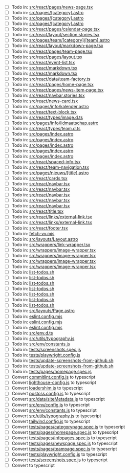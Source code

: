  - [ ] Todo in: [src/react/pages/news-page.tsx](https://github.com/knoorsesv/noorse-site/blob/main/src/react/pages/news-page.tsx#L8)
 - [ ] Todo in: [src/pages/[category].astro](https://github.com/knoorsesv/noorse-site/blob/main/src/pages/[category].astro#L34)
 - [ ] Todo in: [src/pages/[category].astro](https://github.com/knoorsesv/noorse-site/blob/main/src/pages/[category].astro#L48)
 - [ ] Todo in: [src/pages/[category].astro](https://github.com/knoorsesv/noorse-site/blob/main/src/pages/[category].astro#L73)
 - [ ] Todo in: [src/react/pages/calendar-page.tsx](https://github.com/knoorsesv/noorse-site/blob/main/src/react/pages/calendar-page.tsx#L42)
 - [ ] Todo in: [src/react/layout/section.stories.tsx](https://github.com/knoorsesv/noorse-site/blob/main/src/react/layout/section.stories.tsx#L7)
 - [ ] Todo in: [src/pages/team/[category]/[team].astro](https://github.com/knoorsesv/noorse-site/blob/main/src/pages/team/[category]/[team].astro#L68)
 - [ ] Todo in: [src/react/layout/markdown-page.tsx](https://github.com/knoorsesv/noorse-site/blob/main/src/react/layout/markdown-page.tsx#L4)
 - [ ] Todo in: [src/react/pages/team-page.tsx](https://github.com/knoorsesv/noorse-site/blob/main/src/react/pages/team-page.tsx#L71)
 - [ ] Todo in: [src/react/pages/layout.tsx](https://github.com/knoorsesv/noorse-site/blob/main/src/react/pages/layout.tsx#L17)
 - [ ] Todo in: [src/react/event-list.tsx](https://github.com/knoorsesv/noorse-site/blob/main/src/react/event-list.tsx#L11)
 - [ ] Todo in: [src/react/markdown.tsx](https://github.com/knoorsesv/noorse-site/blob/main/src/react/markdown.tsx#L63)
 - [ ] Todo in: [src/react/markdown.tsx](https://github.com/knoorsesv/noorse-site/blob/main/src/react/markdown.tsx#L70)
 - [ ] Todo in: [src/react/data/team-factory.ts](https://github.com/knoorsesv/noorse-site/blob/main/src/react/data/team-factory.ts#L8)
 - [ ] Todo in: [src/react/pages/home-page.tsx](https://github.com/knoorsesv/noorse-site/blob/main/src/react/pages/home-page.tsx#L14)
 - [ ] Todo in: [src/react/pages/news-item-page.tsx](https://github.com/knoorsesv/noorse-site/blob/main/src/react/pages/news-item-page.tsx#L49)
 - [ ] Todo in: [src/react/navbar.stories.tsx](https://github.com/knoorsesv/noorse-site/blob/main/src/react/navbar.stories.tsx#L40)
 - [ ] Todo in: [src/react/news-card.tsx](https://github.com/knoorsesv/noorse-site/blob/main/src/react/news-card.tsx#L22)
 - [ ] Todo in: [src/pages/info/kalender.astro](https://github.com/knoorsesv/noorse-site/blob/main/src/pages/info/kalender.astro#L8)
 - [ ] Todo in: [src/react/text-block.tsx](https://github.com/knoorsesv/noorse-site/blob/main/src/react/text-block.tsx#L4)
 - [ ] Todo in: [src/react/types/image.d.ts](https://github.com/knoorsesv/noorse-site/blob/main/src/react/types/image.d.ts#L1)
 - [ ] Todo in: [src/pages/info/lidmaatschap.astro](https://github.com/knoorsesv/noorse-site/blob/main/src/pages/info/lidmaatschap.astro#L12)
 - [ ] Todo in: [src/react/types/team.d.ts](https://github.com/knoorsesv/noorse-site/blob/main/src/react/types/team.d.ts#L3)
 - [ ] Todo in: [src/pages/index.astro](https://github.com/knoorsesv/noorse-site/blob/main/src/pages/index.astro#L27)
 - [ ] Todo in: [src/pages/index.astro](https://github.com/knoorsesv/noorse-site/blob/main/src/pages/index.astro#L37)
 - [ ] Todo in: [src/pages/index.astro](https://github.com/knoorsesv/noorse-site/blob/main/src/pages/index.astro#L43)
 - [ ] Todo in: [src/pages/index.astro](https://github.com/knoorsesv/noorse-site/blob/main/src/pages/index.astro#L56)
 - [ ] Todo in: [src/pages/index.astro](https://github.com/knoorsesv/noorse-site/blob/main/src/pages/index.astro#L92)
 - [ ] Todo in: [src/react/spaced-info.tsx](https://github.com/knoorsesv/noorse-site/blob/main/src/react/spaced-info.tsx#L4)
 - [ ] Todo in: [src/react/team-navigation.tsx](https://github.com/knoorsesv/noorse-site/blob/main/src/react/team-navigation.tsx#L10)
 - [ ] Todo in: [src/pages/nieuws/[title].astro](https://github.com/knoorsesv/noorse-site/blob/main/src/pages/nieuws/[title].astro#L2)
 - [ ] Todo in: [src/react/cards.tsx](https://github.com/knoorsesv/noorse-site/blob/main/src/react/cards.tsx#L4)
 - [ ] Todo in: [src/react/navbar.tsx](https://github.com/knoorsesv/noorse-site/blob/main/src/react/navbar.tsx#L16)
 - [ ] Todo in: [src/react/navbar.tsx](https://github.com/knoorsesv/noorse-site/blob/main/src/react/navbar.tsx#L22)
 - [ ] Todo in: [src/react/navbar.tsx](https://github.com/knoorsesv/noorse-site/blob/main/src/react/navbar.tsx#L38)
 - [ ] Todo in: [src/react/navbar.tsx](https://github.com/knoorsesv/noorse-site/blob/main/src/react/navbar.tsx#L174)
 - [ ] Todo in: [src/react/navbar.tsx](https://github.com/knoorsesv/noorse-site/blob/main/src/react/navbar.tsx#L257)
 - [ ] Todo in: [src/react/title.tsx](https://github.com/knoorsesv/noorse-site/blob/main/src/react/title.tsx#L6)
 - [ ] Todo in: [src/react/links/external-link.tsx](https://github.com/knoorsesv/noorse-site/blob/main/src/react/links/external-link.tsx#L28)
 - [ ] Todo in: [src/react/links/external-link.tsx](https://github.com/knoorsesv/noorse-site/blob/main/src/react/links/external-link.tsx#L29)
 - [ ] Todo in: [src/react/footer.tsx](https://github.com/knoorsesv/noorse-site/blob/main/src/react/footer.tsx#L54)
 - [ ] Todo in: [fetch-vv.mjs](https://github.com/knoorsesv/noorse-site/blob/main/fetch-vv.mjs#L2)
 - [ ] Todo in: [src/layouts/Layout.astro](https://github.com/knoorsesv/noorse-site/blob/main/src/layouts/Layout.astro#L28)
 - [ ] Todo in: [src/wrappers/link-wrapper.tsx](https://github.com/knoorsesv/noorse-site/blob/main/src/wrappers/link-wrapper.tsx#L14)
 - [ ] Todo in: [src/wrappers/image-wrapper.tsx](https://github.com/knoorsesv/noorse-site/blob/main/src/wrappers/image-wrapper.tsx#L6)
 - [ ] Todo in: [src/wrappers/image-wrapper.tsx](https://github.com/knoorsesv/noorse-site/blob/main/src/wrappers/image-wrapper.tsx#L7)
 - [ ] Todo in: [src/wrappers/image-wrapper.tsx](https://github.com/knoorsesv/noorse-site/blob/main/src/wrappers/image-wrapper.tsx#L8)
 - [ ] Todo in: [src/wrappers/image-wrapper.tsx](https://github.com/knoorsesv/noorse-site/blob/main/src/wrappers/image-wrapper.tsx#L18)
 - [ ] Todo in: [list-todos.sh](https://github.com/knoorsesv/noorse-site/blob/main/list-todos.sh#L3)
 - [ ] Todo in: [list-todos.sh](https://github.com/knoorsesv/noorse-site/blob/main/list-todos.sh#L3)
 - [ ] Todo in: [list-todos.sh](https://github.com/knoorsesv/noorse-site/blob/main/list-todos.sh#L3)
 - [ ] Todo in: [list-todos.sh](https://github.com/knoorsesv/noorse-site/blob/main/list-todos.sh#L5)
 - [ ] Todo in: [list-todos.sh](https://github.com/knoorsesv/noorse-site/blob/main/list-todos.sh#L7)
 - [ ] Todo in: [list-todos.sh](https://github.com/knoorsesv/noorse-site/blob/main/list-todos.sh#L8)
 - [ ] Todo in: [list-todos.sh](https://github.com/knoorsesv/noorse-site/blob/main/list-todos.sh#L10)
 - [ ] Todo in: [src/layouts/Page.astro](https://github.com/knoorsesv/noorse-site/blob/main/src/layouts/Page.astro#L24)
 - [ ] Todo in: [eslint.config.mjs](https://github.com/knoorsesv/noorse-site/blob/main/eslint.config.mjs#L8)
 - [ ] Todo in: [eslint.config.mjs](https://github.com/knoorsesv/noorse-site/blob/main/eslint.config.mjs#L20)
 - [ ] Todo in: [eslint.config.mjs](https://github.com/knoorsesv/noorse-site/blob/main/eslint.config.mjs#L74)
 - [ ] Todo in: [src/env.d.ts](https://github.com/knoorsesv/noorse-site/blob/main/src/env.d.ts#L4)
 - [ ] Todo in: [src/utils/typography.js](https://github.com/knoorsesv/noorse-site/blob/main/src/utils/typography.js#L3)
 - [ ] Todo in: [src/env/constants.js](https://github.com/knoorsesv/noorse-site/blob/main/src/env/constants.js#L5)
 - [ ] Todo in: [tests/screenshots.spec.js](https://github.com/knoorsesv/noorse-site/blob/main/tests/screenshots.spec.js#L39)
 - [ ] Todo in: [tests/playwright.config.js](https://github.com/knoorsesv/noorse-site/blob/main/tests/playwright.config.js#L57)
 - [ ] Todo in: [tests/update-screenshots-from-github.sh](https://github.com/knoorsesv/noorse-site/blob/main/tests/update-screenshots-from-github.sh#L4)
 - [ ] Todo in: [tests/update-screenshots-from-github.sh](https://github.com/knoorsesv/noorse-site/blob/main/tests/update-screenshots-from-github.sh#L23)
 - [ ] Todo in: [tests/pages/homepage.spec.js](https://github.com/knoorsesv/noorse-site/blob/main/tests/pages/homepage.spec.js#L56)
 - [ ] Convert [commitlint.config.js](https://github.com/knoorsesv/noorse-site/blob/main/commitlint.config.js) to typescript
 - [ ] Convert [lighthouse-config.js](https://github.com/knoorsesv/noorse-site/blob/main/lighthouse-config.js) to typescript
 - [ ] Convert [loadershim.js](https://github.com/knoorsesv/noorse-site/blob/main/loadershim.js) to typescript
 - [ ] Convert [postcss.config.js](https://github.com/knoorsesv/noorse-site/blob/main/postcss.config.js) to typescript
 - [ ] Convert [src/data/siteMetadata.js](https://github.com/knoorsesv/noorse-site/blob/main/src/data/siteMetadata.js) to typescript
 - [ ] Convert [src/env/config.js](https://github.com/knoorsesv/noorse-site/blob/main/src/env/config.js) to typescript
 - [ ] Convert [src/env/constants.js](https://github.com/knoorsesv/noorse-site/blob/main/src/env/constants.js) to typescript
 - [ ] Convert [src/utils/typography.js](https://github.com/knoorsesv/noorse-site/blob/main/src/utils/typography.js) to typescript
 - [ ] Convert [tailwind.config.js](https://github.com/knoorsesv/noorse-site/blob/main/tailwind.config.js) to typescript
 - [ ] Convert [tests/pages/categorypage.spec.js](https://github.com/knoorsesv/noorse-site/blob/main/tests/pages/categorypage.spec.js) to typescript
 - [ ] Convert [tests/pages/homepage.spec.js](https://github.com/knoorsesv/noorse-site/blob/main/tests/pages/homepage.spec.js) to typescript
 - [ ] Convert [tests/pages/infopages.spec.js](https://github.com/knoorsesv/noorse-site/blob/main/tests/pages/infopages.spec.js) to typescript
 - [ ] Convert [tests/pages/newspage.spec.js](https://github.com/knoorsesv/noorse-site/blob/main/tests/pages/newspage.spec.js) to typescript
 - [ ] Convert [tests/pages/teampage.spec.js](https://github.com/knoorsesv/noorse-site/blob/main/tests/pages/teampage.spec.js) to typescript
 - [ ] Convert [tests/playwright.config.js](https://github.com/knoorsesv/noorse-site/blob/main/tests/playwright.config.js) to typescript
 - [ ] Convert [tests/screenshots.spec.js](https://github.com/knoorsesv/noorse-site/blob/main/tests/screenshots.spec.js) to typescript
 - [ ] Convert [](https://github.com/knoorsesv/noorse-site/blob/main/) to typescript